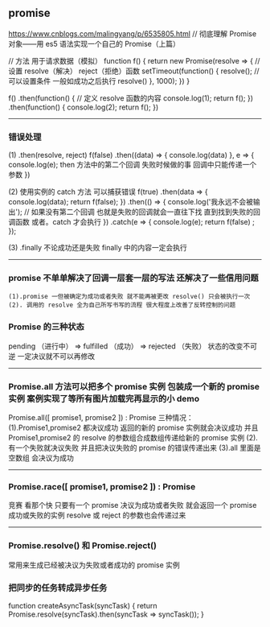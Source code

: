 ## promise

https://www.cnblogs.com/malingyang/p/6535805.html // 彻底理解 Promise 对象——用 es5 语法实现一个自己的 Promise（上篇）

// 方法 用于请求数据（模拟）
function f() {
	return new Promise(resolve => {         // 设置 resolve（解决）  reject（拒绝）函数
		setTimeout(function() {
			resolve();                      // 可以设置条件 一般如成功之后执行 resolve()
		}, 1000);
	})
}

f()
	.then(function() {                      // 定义 resolve 函数的内容
		console.log(1);
		return f();
	})
	.then(function() {
		console.log(2);
		return f();
	})

*************************************

### 错误处理

 (1) .then(resolve, reject)
 f(false)
  .then((data) => {
    console.log(data)
  }, e => {
    console.log(e);   then 方法中的第二个回调 失败时候做的事 回调中只能传递一个参数
  })

 (2) 使用实例的 catch 方法 可以捕获错误
 f(true)
  .then(data => {
    console.log(data);
    return f(false);
  })
  .then(() => {
    console.log('我永远不会被输出');     // 如果没有第二个回调 也就是失败的回调就会一直往下找 直到找到失败的回调函数 或者。catch 才会执行
  })
  .catch(e => {
    console.log(e);
    return f(false) ;
  });

  (3) .finally 不论成功还是失败 finally 中的内容一定会执行

  *************************************

### promise 不单单解决了回调一层套一层的写法 还解决了一些信用问题

    (1).promise 一但被确定为成功或者失败 就不能再被更改 resolve() 只会被执行一次
    (2). 调用的 resolve 全为自己所写书写的流程 很大程度上改善了反转控制的问题

### Promise 的三种状态

  pending （进行中）  => fulfilled （成功）
                   => rejected （失败）
  状态的改变不可逆 一定决议就不可以再修改

  *************************************

### Promise.all 方法可以把多个 promise 实例 包装成一个新的 promise 实例  案例实现了等所有图片加载完再显示的小 demo

  Promise.all([ promise1, promise2 ]) : Promise
  三种情况：
  (1).Promise1,promise2 都决议成功 返回的新的 promise 实例就会决议成功 并且 Promise1,promise2 的 resolve 的参数组合成数组传递给新的 promise 实例
  (2). 有一个失败就决议失败 并且把决议失败的 promise 的错误传递出来
  (3).all 里面是空数组 会决议为成功

  *************************************

### Promise.race([ promise1, promise2 ]) : Promise

 竞赛 看那个快 只要有一个 promise 决议为成功或者失败 就会返回一个 promise 成功或失败的实例 resolve 或 reject 的参数也会传递过来

  *************************************

### Promise.resolve() 和 Promise.reject()

  常用来生成已经被决议为失败或者成功的 promise 实例

### 把同步的任务转成异步任务

function createAsyncTask(syncTask) {
  return Promise.resolve(syncTask).then(syncTask => syncTask());
}
